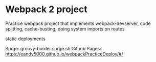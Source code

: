 # Webpack 2 project

Practice webpack project that implements webpack-devserver, code splitting,
cache-busting, doing system imports on routes

static deployments

Surge: groovy-border.surge.sh
Github Pages: https://eandy5000.github.io/webpackPracticeDeploy/#/
